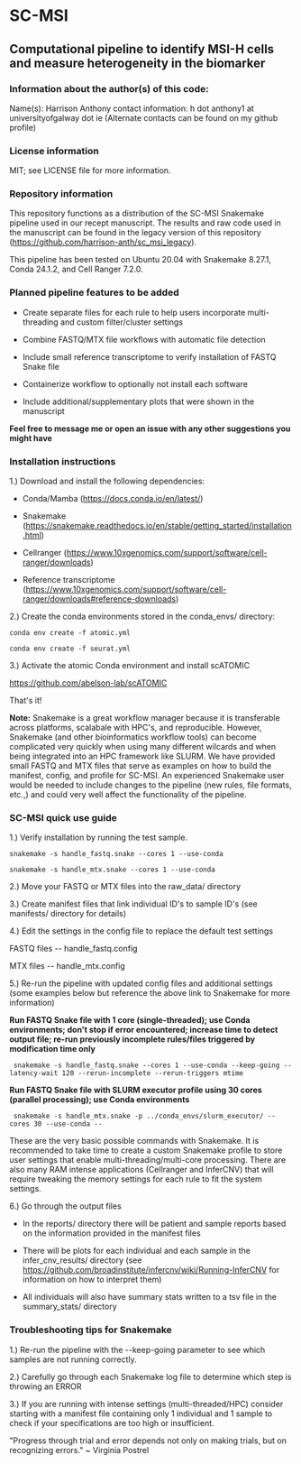 # SC-MSI
## Computational pipeline to identify MSI-H cells and measure heterogeneity in the biomarker

### Information about the author(s) of this code:
Name(s): Harrison Anthony 
contact information: h dot anthony1 at universityofgalway dot ie
(Alternate contacts can be found on my github profile)

### License information
MIT; see LICENSE file for more information.

### Repository information

This repository functions as a distribution of the SC-MSI Snakemake pipeline used in our recept manuscript. The results and raw code used in the manuscript can be found in the legacy version of this
repository (https://github.com/harrison-anth/sc_msi_legacy).

This pipeline has been tested on Ubuntu 20.04 with Snakemake 8.27.1, Conda 24.1.2, and Cell Ranger 7.2.0.

### Planned pipeline features to be added

* Create separate files for each rule to help users incorporate multi-threading and custom filter/cluster settings

* Combine FASTQ/MTX file workflows with automatic file detection

* Include small reference transcriptome to verify installation of FASTQ Snake file

* Containerize workflow to optionally not install each software

* Include additional/supplementary plots that were shown in the manuscript

**Feel free to message me or open an issue with any other suggestions you might have**

### Installation instructions

1.) Download and install the following dependencies: 

* Conda/Mamba (https://docs.conda.io/en/latest/)

* Snakemake (https://snakemake.readthedocs.io/en/stable/getting_started/installation.html)

* Cellranger (https://www.10xgenomics.com/support/software/cell-ranger/downloads)

* Reference transcriptome (https://www.10xgenomics.com/support/software/cell-ranger/downloads#reference-downloads)

2.) Create the conda environments stored in the conda_envs/ directory:

```conda env create -f atomic.yml```

```conda env create -f seurat.yml```

3.) Activate the atomic Conda environment and install scATOMIC

https://github.com/abelson-lab/scATOMIC

That's it!

**Note:** Snakemake is a great workflow manager because it is transferable across platforms, scalabale with HPC's, and reproducible. However, Snakemake 
(and other bioinformatics workflow tools) can become complicated very quickly when using many different wilcards 
and when being integrated into an HPC framework like SLURM. We have provided small FASTQ and MTX files that serve as examples on how to build the
manifest, config, and profile for SC-MSI. An experienced Snakemake user would be needed to include changes to the pipeline (new rules, file formats, etc.,) 
and could very well affect the functionality of the pipeline. 

### SC-MSI quick use guide

1.) Verify installation by running the test sample. 

``` snakemake -s handle_fastq.snake --cores 1 --use-conda ```

``` snakemake -s handle_mtx.snake --cores 1 --use-conda ```

2.) Move your FASTQ or MTX files into the raw_data/ directory

3.) Create manifest files that link individual ID's to sample ID's (see manifests/ directory for details)

4.) Edit the settings in the config file to replace the default test settings

FASTQ files -- handle_fastq.config

MTX files -- handle_mtx.config

5.) Re-run the pipeline with updated config files and additional settings (some examples below but reference the above link to Snakemake for more information)

**Run FASTQ Snake file with 1 core (single-threaded);
use Conda environments; 
don't stop if error encountered; 
increase time to detect output file; 
re-run previously incomplete rules/files triggered by modification time only**

``` snakemake -s handle_fastq.snake --cores 1 --use-conda --keep-going --latency-wait 120 --rerun-incomplete --rerun-triggers mtime```

**Run FASTQ Snake file with SLURM executor profile using 30 cores (parallel processing); use Conda environments**

 ``` snakemake -s handle_mtx.snake -p ../conda_envs/slurm_executor/ --cores 30 --use-conda --```

These are the very basic possible commands with Snakemake. It is recommended to take time to create a custom Snakemake profile to 
store user settings that enable multi-threading/multi-core processing. There are also many RAM intense applications (Cellranger and InferCNV) 
that will require tweaking the memory settings for each rule to fit the system settings.

6.) Go through the output files

* In the reports/ directory there will be patient and sample reports based on the information provided in the manifest files 

* There will be plots for each individual and each sample in the infer_cnv_results/ directory (see https://github.com/broadinstitute/infercnv/wiki/Running-InferCNV for information on how to interpret them)

* All individuals will also have summary stats written to a tsv file in the summary_stats/ directory

### Troubleshooting tips for Snakemake

1.) Re-run the pipeline with the --keep-going parameter to see which samples are not running correctly.

2.) Carefully go through each Snakemake log file to determine which step is throwing an ERROR

3.) If you are running with intense settings (multi-threaded/HPC) consider starting with a manifest file containing only 1 individual and 1 sample to check if 
your specifications are too high or insufficient. 

"Progress through trial and error depends not only on making trials, but on recognizing errors." ~ Virginia Postrel
